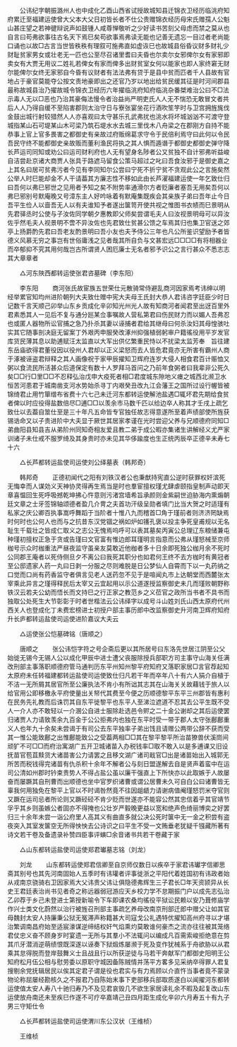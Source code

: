 <!-- { "loadSidebar": true } -->
　　公讳纪字朝振潞州人也中成化乙酉山西省试授故城知县迁锦衣卫经历临洮府知府累迁至福建运使曾大父本大父日初皆长者不仕公贵赠锦衣经历母宋氏赠孺人公魁山甚庄望之若神徤辩说声如鼓锺人咸尊惮敬听之少好读书苦刻父母虑而禁之莫从也自言曰苟弗欲事往古名天下焉巳矣苟欲事焉弗读无能也记善无遗忘一目过者老尚能口诵也以故□古言当世皆秩秩有理叙可施弗直如虚诙巳也故城县俗昏议财多财礼少财耻贫家男女或壮老无一匹也公至尽召诸里耆曰夫昏也尔卖尔女邪俾尔女有家邪即卖女有大贾无用议二姓礼若俾女有家而俾多出财贫室女何以能家也即人家终窘无财尔能俾尔女终无家邪自今昏有议财者有法法弗有贷于是县中贫而匹者千人县故有官地占于豪官莫能夺公按文责地豪即出之还官乃岁以地出给贫民缓其征是时河间郡县最称故城县治乃擢故城令锦衣卫经历六年擢临洮府知府临洮杂番桀难治公曰不□法示毒人无以□恶也乃治其豪侮法慢令者治益尚严明吏氏人人无不惴恐无敢冒文者共后人人乃得自缓不至陷害郡则太治守日与寮张宴坐花行酒吹笙竽时与卫宫拥旌旄伐金鼓出城行射较猎然人人亦喜观曰太守甚乐孔武弗扰也洮水将坏城汹汹不可渡守登城指某山石可堤某山木可梁乃筑石堤水水去城三里伐木八舟梁之在郡刚方自持不能恭事上官上官多畏害之都御史有亲故过府贩绵葛求守令于民倍利焉守曰此何以令民吾民守终不能都御史亲故贩而董利渔民将执之其人惧而遁谮于都御史都御史弹守降长芦运司同知或劝公曰运司财利府也人无有望身名陟者公又贫独不自计邪弗听益峻自洁尝赴京诸大商贾人张具于路遮马留食公策马超过之叱曰吾食汝邪于是御史嘉之上其名曰居可贫弗污者今见有李同知尔公尝曰宁死不折宁贫不贪观此公之言施矣然公举人时巳能却金不人干请葢其方廉志性不移如此由长芦濯福建运使一年乞致仕归曰吾何以弗巳邪世之见用者予知之矣不附势率通滑尔方者贬廉者塞吾无用矣吾何以弗巳邪别号默庵晚又号漳东主人好吟咏着有默庵集既疾会其亲族子弟曰吾年止今日吾平生俭人以啬吾无人以有夫谁知予者遂出箧笥开使共视之惟图书衣帻而巳景明从先君驿丞时公使与子汝佐同学朝夕惠教即父师矣尝谓毛夫人曰汝视景明母可以异汝佐乎然毛夫人视景明不啻不异汝佐也先君致仕贫甚公馈之车焉其归也集卫官送之郊亭上扬爵酌先君曰吾老友酌景明曰吾小友也夫予侍公三年也凡公所鉴识望励予者皆德义风慕无穷之事岂有世俗庸浅之见者哉其所自负与文甚宏远□□□□有将相器业而卒郁抑不究其用何哉岂古所谓贤人困厄廉士无名者邪予识公之言行甚众不悉志志其大章章者 

　　△河东陜西都转运使张君咨墓碑（李东阳） 

　　李东阳 
　　商河张氏故宦族五世荣仕元散骑常侍避乱商河因家焉考讳绅以明经举累官知均州进阶朝列大夫致仕赠中宪大夫母王氏封大恭人君讳咨字廷臣少时日记数千言天顺己卯举山东乡贡成化辛卯知光州光人故有知商河者闻君至出迓百里外君素悉其人一见后不复与通分廵某佥事嘱故人营私第君曰伤民财力而以媚人吾弗忍也或匿人器物所讼官捕之急乃扑杀其妻以诬捕者君给其继母曰何杀汝妇其母惶骇吐实其它随事剖决庭无留案丁外艰丙申服癸改涿州抑强植弱躬审户籍徭役用平岁发官库货民薄其息以助逋赋汪太监直以大军出供亿繁重民恃以不扰梁太监芳奉　旨往建东岳庙欲得君董役因以役州人君却以正义梁怒而去人皆危君竟亦无所害有霸州人商于涿被诬盗君辩释之其人画像祝于家甲辰擢知卫辉府连岁大侵人相食君百计赈恤又粥以食流民所活甚众后道保定有数十人罗拜马首问之乃前年食粥者曰我辈非公死久矣□□行□里□□不忍释弘治戊申大疫死者相□君度城东隙地义瘗之城西北濒卫水恒苦河患君于城南凿支河水势始杀寻丁内艰癸丑改九江会藩王之国所过设行幄皆被锦绮君止用竹箪缯布省费十六七己未迁河东都转运使解池盐遇□辄坏君先期给食贫者俾以时应役得盐数倍尽□逋□□以羡余市马数千匹以给边卒人称其才壬戌上疏乞致仕以去葢自筮仕至是三十年凡五命皆专官独任故志得意遂所至着声绩部使所旌获锡诰命又以子贵进阶中大夫显于厥世其居家孝谨在光时尝迎父养与兄顺德府同知□弟曲阳县知县吉从弟阶州同知奇相友爱且教二弟于成公暇亦集诸生讲解经义尤严家训诸子未仕戒不服罗绮及其身贵时亦未见其华侈踰度也生正统丙辰卒正德辛未寿七十六 

　　△长芦都转运盐使司运使刘公绎墓表（韩邦奇） 

　　韩邦奇 
　　正德初闻代之阳有刘铁汉者公也秉猷持宪直公逆时获罪权奸滨死无悔幸而人谋効义天神协灵得再生焉当是时也羣宦擅权瑾尤肆虐颐指皇制声动即天章喜愠回生死呼吸撼乾坤拂心忤意则污渚宫墙希旨承颜则金紫嗣世迫胁海内熏煽朝廷文章之士牙签锦轴颂德者盈几介冑之夫首功汗级呈勋者填门比当大贺之时适瑾有私家之庆公卿百执事嵩呼舞蹈于当阶者十惟八九而稽首□角于瑾前者则济济罔缺焉时何时也公何人也而与之抗昔东汉党锢之祸如炉如镬孔褒以投主争死皇甫规以无名耻生千载壮之皆成仁取义之志公无愧焉呜呼可以表其墓矣丙寅公总理辽东粮储兼屯种瑾初擅权正急于贪或告瑾曰文官富有惟边郎耳瑾明言指意而公弗从瑾怒械至京师枷号示众时枷重法严昼夜监守虽亲友莫敢近他枷者多十日余即死独公枷月余不死时公同郡王庵者以死侍侧旦夕不离公曰我死其职分也如君何王终不去方枷时有黄冠者至公邸遗家人药一丸曰日剥一分服之尽则难脱是日公梦仙人自霄而下以一丸药纳之口觉而口尚有药香监守者俱言见老人送药忽不见于是喧闻丸市上达朝堂而西麓张太宰乘此异言之瑾得释民后太宰又云宜起用以示公道遂授监察御史未几而瑾败朝野称铁汉云若夫公幼而悟长而文持巳之行正家之教范乡之义莅官之政所当书者不具书而独取公处死生大节彰彰于时者世楷法云公讳绎字以成号斗山姓刘氏山西太原府代州西关人也登成化丁未费宏榜进士初授户部主事历郎中改监察御史升河南卫辉府知府升长庐都转运盐使司运使进阶嘉议大夫云 

　　△运使张公恺墓碑铭（唐顺之） 

　　唐顺之 
　　张公讳恺字符之号企斋后更以其所居号曰东洛先世居江阴至公父始徙无锡今无锡人公以成化甲辰中进士遭父丧服除授兵部职方司主事守山海关任满改刑部主事落职顺德府管马通判历东平州知州黎平府知府又落职家居□言官荐起知太原府未任转福建都转运盐使司运使致仕归凡若干年而卒年八十有六人狷介自植于不洁一无所屑其居官所至公廉执法不肯小有所诎其志其在山海关关故藉钱于旅人以给官用公即移檄永平府使量出关帑代其费至今便之历顺德黎平东平三州郡皆有惠利在民务先礼教而后诛罚其自东平徙黎平也东平人至涕泣遮道不忍其去公平生既不受人一介人亦不敢轻以一介溷公自进士服除赴选邑令赆之二十金公谢却之其后运使罢归诸贾人力请致羡余九百金于公公拒弗内也独在东平时受一带于郡人太守张鄜鄜重义人也年九十余矣未尝谒于有司公去东平独率子弟出饯且请赠公两带公辞不获而受其一惟公能致鄜之出惟鄜能致公之受葢两相□□其在黎平黎平所治苗獠兽伏溪峝间顽犷不可□□而府治寓湖广五开卫城诸苗入办税钱率□取不敢入以是多逋课又旧设抚苗官苞苴黩货大诸苗害公力请罢之且移文湖广诸司戢官□出是诸苗始出入城郭无所苦而税钱得完诸苗有仇杀积十余年不解者公与刻日盟遂解去自是贤声着蛮中在运司公清如州郡时钤束贵势人不得占盐公虽以廉干强直上下所快亦以此取嫉于人故屡奋而屡蹶其自刑曹而出顺德也坐中官罗织诸曹或谓公居曹未久可自白公曰诸曹皆无辜我何用独免在黎平上官以不时谒咎然竟不往因龃龉力请谢病值阉瑾怒罚米夺官则又蹶在运司忌者所论则又蹶硁硁不肯少贬而世遂亦不能容公然其忠信着乎其官靖节孚乎其乡则虽嫉公者固亦不得掩也公壮岁严毅晚更益以宽和绝声色绮丽博奕之好罢归三十余年未尝一诣公府里人高其义有曲直多就公决公死时箧中无一金之积尝有盗夜突入其室发箧空无所得怏怏去公诗识之曰平生不受一文贿垂老犹疑千镪藏所著有诗文若干卷及备遗录补赞四臣事评螾□余音诸书共若干卷藏于家 

　　△山东都转运盐使司运使郑君瓛墓志铭（刘龙） 

　　刘龙 
　　山东都转运使郑君信卿至自京师仅数日以疾卒于家君讳瓛字信卿思斋其别号也其先河南固始人五季时有讳瓘者评事徙浙之平阳代着姓国初有讳政者始从戎南京骁骑右卫因家焉大父讳贵父讳让俱隐德弗辉生三子君长□年天资颕异从长史王君廷表治尚书见者奇之称远器弱冠游应天乡校力学不怠期振门户以成先志弘治乙卯荐于乡己未登进士第授新喻令下车即课农桑均徭役平狱讼民赖以安乃葺修庙学作兴士类文化蔚然以治行被旌召刑部主事疏乞养母改南京刑部迁郎中赠父让如其官母魏封太安人持廉秉公狱无冤滞声称籍甚大司寇戈公礼遇特优擢知高州府寻以才堪治繁调南昌府始至适宸濠谋逆缔结权奸气焰熏灼莫敢谁何豪杰之流亦往往被其笼络君仗忠义奋不顾身岁时宴遗一无所与其羣小不法辄问以编成凡百需索峻拒绝意在剪其爪牙潜消逆萌绩恨既深遂以诬奏下狱煅炼屡濒于死及变作犹械系于舟欲胁以从君乘其怠得脱而登岸鼓舞义士且战且行以所获逆徒与马若干奔献军门都御史阳明王公知府松月伍公相与慰劳委以原职守城因备陈贼情并荡平方畧多见采纳卒得罪人君复搜剔余党抚辑居民以俟其定君子谓是役也君实与有力焉顾以介直忤当事者竟不蒙录物论称屈屡经勘核久之不报君乃自陈始末事下吏部移兵部取质遂白以闻擢河东都转运使值太安人寿八十驰归寿乃不及见君哀毁几不欲生家居读礼余不暇及起复改山东运使放舟南还未至疾巳作遂不可疗卒嘉靖己丑四月距生成化辛卯六月寿五十有九子男三守矩仕令 

　　△长芦都转运盐使司运使渭川东公汉状（王维桢） 

　　王维桢 
